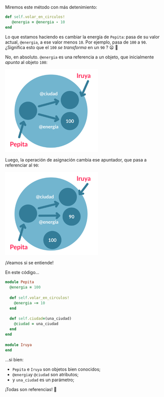 Miremos este método con más detenimiento: 

```ruby
def self.volar_en_circulos!
   @energia = @energia - 10
end
```

Lo que estamos haciendo es cambiar la energía de `Pepita`: pasa de su valor actual, `@energia`, a ese valor menos `10`. Por ejemplo, pasa de `100` a `90`. ¿Significa esto que el `100` _se transforma_ en un `90` ? :frowning: :thought_balloon:

No, en absoluto. `@energia` es una referencia a un objeto, que inicialmente _apunta_  al objeto `100`:

<img src="https://raw.githubusercontent.com/MumukiProject/mumuki-guia-ruby-referencias/master/assets/objetos_4_1616781381589.8.svg" alt="Diagrama de objetos con dos objetos con referencias globales, Pepita e Iruya. El objeto Pepita apunta a un objeto 100 con la referencia @energia y al objeto que apunta Iruya con la referencia @ciudad" width="300" height="auto">

Luego, la operación de asignación cambia ese apuntador, que pasa a referenciar al `90`:

<img src="https://raw.githubusercontent.com/MumukiProject/mumuki-guia-ruby-referencias/master/assets/objetos_4_1616781410661.9.svg" alt="Diagrama de objetos con dos objetos con referencias globales, Pepita e Iruya. El objeto Pepita apunta a un objeto 90 con la referencia @energia y al objeto que apunta Iruya con la referencia @ciudad. El objeto 100 no tiene referencias" width="300" height="auto">

¡Veamos si se entiende!

En este código...

``` ruby
module Pepita
  @energia = 100

  def self.volar_en_circulos!
    @energia -= 10
  end

  def self.ciudad=(una_ciudad)
    @ciudad = una_ciudad
  end
end

module Iruya
end
```

...si bien:

* `Pepita` e `Iruya` son objetos bien conocidos;
* `@energia`y `@ciudad` son atributos;
* y `una_ciudad` es un parámetro;

¡Todas son referencias! :exploding_head: